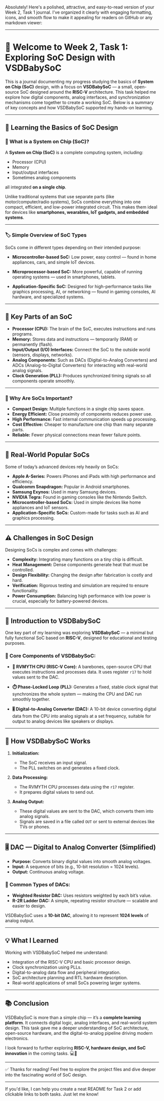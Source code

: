 Absolutely! Here's a polished, attractive, and easy-to-read version of your Week 2, Task 1 journal. I've organized it clearly with engaging formatting, icons, and smooth flow to make it appealing for readers on GitHub or any markdown viewer:

---

# 👋 Welcome to Week 2, Task 1: Exploring SoC Design with VSDBabySoC

This is a journal documenting my progress studying the basics of **System on Chip (SoC)** design, with a focus on **VSDBabySoC** — a small, open-source SoC designed around the **RISC-V** architecture.
This task helped me explore how digital components, analog interfaces, and synchronization mechanisms come together to create a working SoC. Below is a summary of key concepts and how VSDBabySoC supported my hands-on learning.

---

## 🚀 Learning the Basics of SoC Design

### 📘 What is a System on Chip (SoC)?

A **System on Chip (SoC)** is a complete computing system, including:

* Processor (CPU)
* Memory
* Input/output interfaces
* Sometimes analog components

all integrated **on a single chip**.

Unlike traditional systems that use separate parts (like motor/computer/radio systems), SoCs combine everything into one compact, efficient, and low-power integrated circuit.
This makes them ideal for devices like **smartphones, wearables, IoT gadgets, and embedded systems**.

---

### 🏷️ Simple Overview of SoC Types

SoCs come in different types depending on their intended purpose:

* **Microcontroller-based SoC:**
  Low power, easy control — found in home appliances, cars, and simple IoT devices.

* **Microprocessor-based SoC:**
  More powerful, capable of running operating systems — used in smartphones, tablets.

* **Application-Specific SoC:**
  Designed for high-performance tasks like graphics processing, AI, or networking — found in gaming consoles, AI hardware, and specialized systems.

---

## 🔑 Key Parts of an SoC

* **Processor (CPU):** The brain of the SoC, executes instructions and runs programs.
* **Memory:** Stores data and instructions — temporarily (RAM) or permanently (flash).
* **Input/Output (I/O) Interfaces:** Connect the SoC to the outside world (sensors, displays, networks).
* **Analog Components:** Such as DACs (Digital-to-Analog Converters) and ADCs (Analog-to-Digital Converters) for interacting with real-world analog signals.
* **Clock Generation (PLL):** Produces synchronized timing signals so all components operate smoothly.

---

### 🌟 Why Are SoCs Important?

* **Compact Design:** Multiple functions in a single chip saves space.
* **Energy Efficient:** Close proximity of components reduces power use.
* **High Performance:** Fast internal communication speeds up processing.
* **Cost Effective:** Cheaper to manufacture one chip than many separate parts.
* **Reliable:** Fewer physical connections mean fewer failure points.

---

## 📱 Real-World Popular SoCs

Some of today’s advanced devices rely heavily on SoCs:

* **Apple A-Series:** Powers iPhones and iPads with high performance and efficiency.
* **Qualcomm Snapdragon:** Popular in Android smartphones.
* **Samsung Exynos:** Used in many Samsung devices.
* **NVIDIA Tegra:** Found in gaming consoles like the Nintendo Switch.
* **Microcontroller-based SoCs:** Used in simple devices like home appliances and IoT sensors.
* **Application-Specific SoCs:** Custom-made for tasks such as AI and graphics processing.

---

## ⚠️ Challenges in SoC Design

Designing SoCs is complex and comes with challenges:

* **Complexity:** Integrating many functions on a tiny chip is difficult.
* **Heat Management:** Dense components generate heat that must be controlled.
* **Design Flexibility:** Changing the design after fabrication is costly and hard.
* **Verification:** Rigorous testing and simulation are required to ensure functionality.
* **Power Consumption:** Balancing high performance with low power is crucial, especially for battery-powered devices.

---

## 👶 Introduction to VSDBabySoC

One key part of my learning was exploring **VSDBabySoC** — a minimal but fully functional SoC based on **RISC-V**, designed for educational and testing purposes.

### 🧩 Core Components of VSDBabySoC:

* **🧠 RVMYTH CPU (RISC-V Core):**
  A barebones, open-source CPU that executes instructions and processes data. It uses register `r17` to hold values sent to the DAC.

* **⏱️ Phase-Locked Loop (PLL):**
  Generates a fixed, stable clock signal that synchronizes the whole system — making the CPU and DAC run smoothly together.

* **🎚️ Digital-to-Analog Converter (DAC):**
  A 10-bit device converting digital data from the CPU into analog signals at a set frequency, suitable for output to analog devices like speakers or displays.

---

## 🔁 How VSDBabySoC Works

1. **Initialization:**

   * The SoC receives an input signal.
   * The PLL switches on and generates a fixed clock.

2. **Data Processing:**

   * The RVMYTH CPU processes data using the `r17` register.
   * It prepares digital values to send out.

3. **Analog Output:**

   * These digital values are sent to the DAC, which converts them into analog signals.
   * Signals are saved in a file called `OUT` or sent to external devices like TVs or phones.

---

## 🎚️ DAC — Digital to Analog Converter (Simplified)

* **Purpose:** Converts binary digital values into smooth analog voltages.
* **Input:** A sequence of bits (e.g., 10-bit resolution = 1024 levels).
* **Output:** Continuous analog voltage.

### 🔧 Common Types of DACs:

* **Weighted Resistor DAC:** Uses resistors weighted by each bit’s value.
* **R-2R Ladder DAC:** A simple, repeating resistor structure — scalable and easier to design.

VSDBabySoC uses a **10-bit DAC**, allowing it to represent **1024 levels** of analog output.

---

## 💡 What I Learned

Working with VSDBabySoC helped me understand:

* Integration of the RISC-V CPU and basic processor design.
* Clock synchronization using PLLs.
* Digital-to-analog data flow and peripheral integration.
* SoC architecture planning and RTL hardware description.
* Real-world applications of small SoCs powering larger systems.

---

## 📚 Conclusion

VSDBabySoC is more than a simple chip — it’s a **complete learning platform**. It connects digital logic, analog interfaces, and real-world system design. This task gave me a deeper understanding of SoC architecture, open-source hardware, and the digital-to-analog pipeline driving modern electronics.

I look forward to further exploring **RISC-V, hardware design, and SoC innovation** in the coming tasks. 💻🔧

---

✅ Thanks for reading! Feel free to explore the project files and dive deeper into the fascinating world of SoC design.

---

If you'd like, I can help you create a neat README for Task 2 or add clickable links to both tasks. Just let me know!

